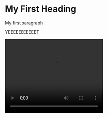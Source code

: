<html>
<head>
<title>Test</title>
</head>
<body>

<h1>My First Heading</h1>
<p>My first paragraph.</p>
<p>YEEEEEEEEEEET</p>

<video width="320" height="240" controls>
  <source src="RPReplay_Final1715349548.mov" type="video/mp4">
</video>

</body>
</html>
